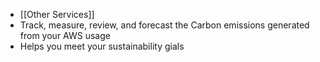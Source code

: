 - [[Other Services]]
- Track, measure, review, and forecast the Carbon emissions generated from your AWS usage
- Helps you meet your sustainability gials
